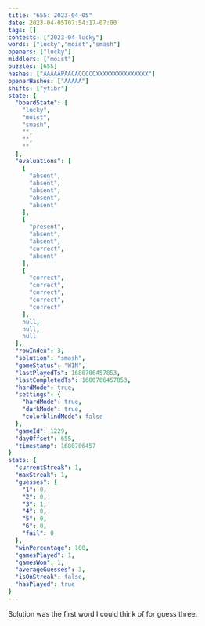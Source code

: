 ```yaml
---
title: "655: 2023-04-05"
date: 2023-04-05T07:54:17-07:00
tags: []
contests: ["2023-04-lucky"]
words: ["lucky","moist","smash"]
openers: ["lucky"]
middlers: ["moist"]
puzzles: [655]
hashes: ["AAAAAPAACACCCCCXXXXXXXXXXXXXXX"]
openerHashes: ["AAAAA"]
shifts: ["ytibr"]
state: {
  "boardState": [
    "lucky",
    "moist",
    "smash",
    "",
    "",
    ""
  ],
  "evaluations": [
    [
      "absent",
      "absent",
      "absent",
      "absent",
      "absent"
    ],
    [
      "present",
      "absent",
      "absent",
      "correct",
      "absent"
    ],
    [
      "correct",
      "correct",
      "correct",
      "correct",
      "correct"
    ],
    null,
    null,
    null
  ],
  "rowIndex": 3,
  "solution": "smash",
  "gameStatus": "WIN",
  "lastPlayedTs": 1680706457853,
  "lastCompletedTs": 1680706457853,
  "hardMode": true,
  "settings": {
    "hardMode": true,
    "darkMode": true,
    "colorblindMode": false
  },
  "gameId": 1229,
  "dayOffset": 655,
  "timestamp": 1680706457
}
stats: {
  "currentStreak": 1,
  "maxStreak": 1,
  "guesses": {
    "1": 0,
    "2": 0,
    "3": 1,
    "4": 0,
    "5": 0,
    "6": 0,
    "fail": 0
  },
  "winPercentage": 100,
  "gamesPlayed": 1,
  "gamesWon": 1,
  "averageGuesses": 3,
  "isOnStreak": false,
  "hasPlayed": true
}
---
```

<!-- more -->
Solution was the first word I could think of for guess three.
